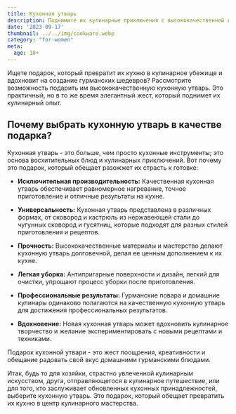 ```yaml
---
title: Кухонная утварь
description: Поднимите их кулинарные приключения с высококачественной кухонной утварью.
date: '2023-09-17'
thumbnail: ../../img/cookware.webp
category: "for-women"
meta:
  age: 18+
---
```

Ищете подарок, который превратит их кухню в кулинарное убежище и вдохновит на создание гурманских шедевров? Рассмотрите возможность подарить им высококачественную кухонную утварь. Это практичный, но в то же время элегантный жест, который поднимет их кулинарный опыт.

## Почему выбрать кухонную утварь в качестве подарка?

Кухонная утварь - это больше, чем просто кухонные инструменты; это основа восхитительных блюд и кулинарных приключений. Вот почему это подарок, который обещает разожжет их страсть к готовке:

- **Исключительная производительность:** Качественная кухонная утварь обеспечивает равномерное нагревание, точное приготовление и отличные результаты на кухне.

- **Универсальность:** Кухонная утварь представлена в различных формах, от сковород и кастрюль из нержавеющей стали до чугунных сковород и гусятниц, которые подходят для разных стилей приготовления и рецептов.

- **Прочность:** Высококачественные материалы и мастерство делают кухонную утварь долговечной, делая ее ценным дополнением к их кухне.

- **Легкая уборка:** Антипригарные поверхности и дизайн, легкий для очистки, упрощают процесс уборки после приготовления.

- **Профессиональные результаты:** Гурманские повара и домашние кулинары одинаково полагаются на качественную кухонную утварь для достижения профессиональных результатов.

- **Вдохновение:** Новая кухонная утварь может вдохновить кулинарное творчество и желание экспериментировать с новыми рецептами и техниками.

Подарок кухонной утвари - это жест поощрения, креативности и обещание радовать свой вкус домашними гурманскими блюдами.

Итак, будь то для хозяйки, страстно увлеченной кулинарным искусством, друга, отправляющегося в кулинарное путешествие, или для того, кто заслуживает обновленных кухонных принадлежностей, выберите кухонную утварь. Это подарок, который обещает превратить их кухню в центр кулинарного мастерства.
